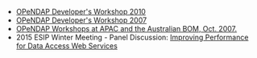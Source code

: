 - [OPeNDAP Developer's Workshop
  2010](OPeNDAP_Developer's_Workshop_2010 "wikilink")
- [OPeNDAP Developer's Workshop
  2007](OPeNDAP_Developer's_Workshop_2007 "wikilink")
- [OPeNDAP Workshops at APAC and the Australian BOM, Oct.
  2007.](OPeNDAP_Workshops_at_APAC_and_the_Australian_BOM,_Oct._2007. "wikilink")
- 2015 ESIP Winter Meeting - Panel Discussion: [Improving Performance
  for Data Access Web
  Services](Media:Winter-ESIP-2015_Web-Services-Performance-Panel.pdf "wikilink")